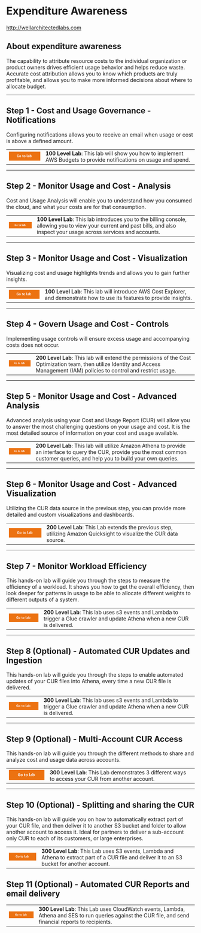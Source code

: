 # Expenditure Awareness
http://wellarchitectedlabs.com 

## About expenditure awareness

The capability to attribute resource costs to the individual organization or product owners drives efficient usage behavior and helps reduce waste. Accurate cost attribution allows you to know which products are truly profitable, and allows you to make more informed decisions about where to allocate budget. 

---

## Step 1 - Cost and Usage Governance - Notifications
Configuring notifications allows you to receive an email when usage or cost is above a defined amount.

| | |
|---|---|
| [![Go to lab](../common/images/gotolab.png)](./Cost_Fundamentals/100_2_Cost_and_Usage_Governance/README.md) | **100 Level Lab**: This lab will show you how to implement AWS Budgets to provide notifications on usage and spend. |

---

## Step 2 - Monitor Usage and Cost - Analysis
Cost and Usage Analysis will enable you to understand how you consumed the cloud, and what your costs are for that consumption.

| | |
| --- | --- |
| [![Go to lab](../common/images/gotolab.png)](./Cost_Fundamentals/100_4_Cost_and_Usage_Analysis/README.md) | **100 Level Lab**: This lab introduces you to the billing console, allowing you to view your current and past bills, and also inspect your usage across services and accounts. |

---

## Step 3 - Monitor Usage and Cost - Visualization
Visualizing cost and usage highlights trends and allows you to gain further insights.

| | |
|---|---|
| [![Go to lab](../common/images/gotolab.png)](./Cost_Fundamentals/100_5_Cost_Visualization/README.md) | **100 Level Lab**: This lab will introduce AWS Cost Explorer, and demonstrate how to use its features to provide insights. |

---

## Step 4 - Govern Usage and Cost - Controls
Implementing usage controls will ensure excess usage and accompanying costs does not occur.

| | | 
|---|---|
| [![Go to lab](../common/images/gotolab.png)](./Cost_Fundamentals/200_2_Cost_and_Usage_Governance/README.md) |  **200 Level Lab**: This lab will extend the permissions of the Cost Optimization team, then utilize Identity and Access Management (IAM) policies to control and restrict usage. | 

---

## Step 5 - Monitor Usage and Cost - Advanced Analysis
Advanced analysis using your Cost and Usage Report (CUR) will allow you to answer the most challenging questions on your usage and cost. It is the most detailed source of information on your cost and usage available.

| | | 
|---|---|
| [![Go to lab](../common/images/gotolab.png)](./Cost_Fundamentals/200_4_Cost_and_Usage_Analysis/README.md) | **200 Level Lab**: This lab will utilize Amazon Athena to provide an interface to query the CUR, provide you the most common customer queries, and help you to build your own queries. |

---

## Step 6 - Monitor Usage and Cost - Advanced Visualization
Utilizing the CUR data source in the previous step, you can provide more detailed and custom visualizations and dashboards.

| | | 
|---|---|
| [![Go to lab](../common/images/gotolab.png)](./Cost_Fundamentals/200_5_Cost_Visualization/README.md) | **200 Level Lab**: This Lab extends the previous step, utilizing Amazon Quicksight to visualize the CUR data source. |
 
---

## Step 7 - Monitor Workload Efficiency
This hands-on lab will guide you through the steps to measure the efficiency of a workload. It shows you how to get the overall efficiency, then look deeper for patterns in usage to be able to allocate different weights to different outputs of a system.

| | | 
|---|---|
| [![Go to lab](../common/images/gotolab.png)](./Expenditure_Awareness/Workload_Efficiency/README.md) | **200 Level Lab**: This lab uses s3 events and Lambda to trigger a Glue crawler and update Athena when a new CUR is delivered. |
 
---

## Step 8 (Optional) - Automated CUR Updates and Ingestion
This hands-on lab will guide you through the steps to enable automated updates of your CUR files into Athena, every time a new CUR file is delivered.

| | | 
|---|---|
| [![Go to lab](../common/images/gotolab.png)](./Cost_and_Usage_Analysis/300_Automated_CUR_Updates_and_Ingestion/README.md) | **300 Level Lab**: This lab uses s3 events and Lambda to trigger a Glue crawler and update Athena when a new CUR is delivered. |
 
---

## Step 9 (Optional) - Multi-Account CUR Access
This hands-on lab will guide you through the different methods to share and analyze cost and usage data across accounts. 

| | | 
|---|---|
| [![Go to lab](../common/images/gotolab.png)](./Cost_and_Usage_Analysis/300_Multi_Account_CUR_Access/README.md) | **300 Level Lab**: This Lab demonstrates 3 different ways to access your CUR from another account. |
 
---

## Step 10 (Optional) - Splitting and sharing the CUR
This hands-on lab will guide you on how to automatically extract part of your CUR file, and then deliver it to another S3 bucket and folder to allow another account to access it. Ideal for partners to deliver a sub-account only CUR to each of its customers, or large enterprises.

| | | 
|---|---|
| [![Go to lab](../common/images/gotolab.png)](./Cost_and_Usage_Analysis/300_Splitting_Sharing_CUR_Access/README.md) | **300 Level Lab**: This Lab uses S3 events, Lambda and Athena to extract part of a CUR file and deliver it to an S3 bucket for another account. |
 

## Step 11 (Optional) - Automated CUR Reports and email delivery

| | | 
|---|---|
| [![Go to lab](../common/images/gotolab.png)](./Expenditure_Awareness/300_Automated_CUR_Query_and_Email_Delivery/README.md) | **300 Level Lab**: This Lab uses CloudWatch events, Lambda, Athena and SES to run queries against the CUR file, and send financial reports to recipients. |
 
